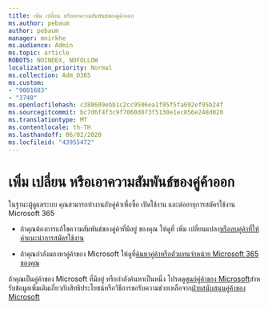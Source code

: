 ```yaml
---
title: เพิ่ม เปลี่ยน หรือเอาความสัมพันธ์ของคู่ค้าออก
ms.author: pebaum
author: pebaum
manager: mnirkhe
ms.audience: Admin
ms.topic: article
ROBOTS: NOINDEX, NOFOLLOW
localization_priority: Normal
ms.collection: Adm_O365
ms.custom:
- "9001683"
- "3748"
ms.openlocfilehash: c388609ebb1c2cc9506ea1f95f5fa692ef95b24f
ms.sourcegitcommit: bc7d6f4f3c9f7060d073f5130e1ec856e248d020
ms.translationtype: MT
ms.contentlocale: th-TH
ms.lasthandoff: 06/02/2020
ms.locfileid: "43955472"
---
```

# <a name="add-change-or-remove-a-partner-relationship"></a>เพิ่ม เปลี่ยน หรือเอาความสัมพันธ์ของคู่ค้าออก

ในฐานะผู้ดูแลระบบ คุณสามารถทํางานกับคู่ค้าเพื่อซื้อ เปิดใช้งาน และต่ออายุการสมัครใช้งาน Microsoft 365 

- ถ้าคุณต้องการแก้ไขความสัมพันธ์ของคู่ค้าที่มีอยู่ ของคุณ ให้ดูที่ เพิ่ม เปลี่ยนแปลง[หรือลบคู่ค้าที่ให้คําแนะนําการสมัครใช้งาน](https://docs.microsoft.com/microsoft-365/admin/misc/add-partner?view=o365-worldwide)

- ถ้าคุณกําลังมองหาคู่ค้าของ Microsoft ให้ดูที่[ค้นหาคู่ค้าหรือตัวแทนจําหน่าย Microsoft 365 ของคุณ](https://docs.microsoft.com/microsoft-365/admin/manage/find-your-partner-or-reseller?view=o365-worldwide)

ถ้าคุณเป็นคู่ค้าของ Microsoft ที่มีอยู่ หรือกําลังค้นหาเป็นหนึ่ง โปรดดู[ศูนย์คู่ค้าของ Microsoft](https://support.microsoft.com/help/4499930/partner-center-overview)สําหรับข้อมูลเพิ่มเติมเกี่ยวกับสิทธิประโยชน์หรือวิธีการขอรับความช่วยเหลือจาก[ฝ่ายสนับสนุนคู่ค้าของ Microsoft](https://aka.ms/partnersupport)
